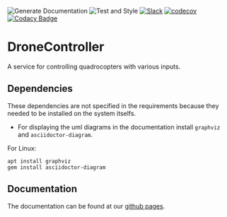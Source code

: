 ![Generate Documentation](https://github.com/Segelzwerg/DroneController/workflows/Generate%20Documentation/badge.svg) ![Test and Style](https://github.com/treeandsea/DroneController/workflows/Test%20and%20Code%20Analysis/badge.svg) [![Slack](https://img.shields.io/badge/chat-onSlack-brightgreen)](https://app.slack.com/client/TSFE416AW/C0101ADT90D) [![codecov](https://codecov.io/gh/treeandsea/DroneController/branch/master/graph/badge.svg)](https://codecov.io/gh/treeandsea/DroneController) [![Codacy Badge](https://api.codacy.com/project/badge/Grade/6a2f89128304486ba1d86b9fcd111284)](https://app.codacy.com/gh/treeandsea/DroneController?utm_source=github.com&utm_medium=referral&utm_content=treeandsea/DroneController&utm_campaign=Badge_Grade_Dashboard)

# DroneController
A service for controlling quadrocopters with various inputs.

## Dependencies
These dependencies are not specified in the requirements because they needed to be installed on the system itselfs.
- For displaying the uml diagrams in the documentation install `graphviz` and `asciidoctor-diagram`.

For Linux: 
```console
apt install graphviz
gem install asciidoctor-diagram
```

## Documentation
The documentation can be found at our [github pages](https://treeandsea.github.io/DroneController/).
